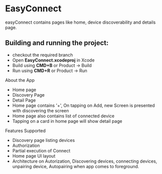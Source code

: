 # EasyConnect

easyConnect contains pages like home, device discoverability and details page.

## Building and running the project:
  * checkout the required branch
  * Open **EasyConnect.xcodeproj** in Xcode
  * Build using **CMD+B** or Product -> Build
  * Run using **CMD+R** or Product -> Run
  
About the App
  * Home page
  * Discovery Page
  * Detail Page
  * Home page contains '+', On tapping on Add, new Screen is presented with discovering the screen
  * Home page also contains list of connected device
  * Tapping on a card in home page will show detail page
   
Features Supported
  * Discovery page listing devices
  * Authorization
  * Partial execution of Connect
  * Home page UI layout
  * Architecture on Autorization, Discovering devices, connecting devices, unpairing device, Autopairing when app comes to foreground.
  


